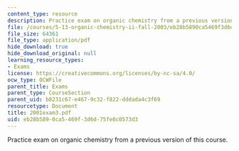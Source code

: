 ```yaml
---
content_type: resource
description: Practice exam on organic chemistry from a previous version of this course.
file: /courses/5-13-organic-chemistry-ii-fall-2003/eb28b5890ca5469f3d6d75fe0c0573d3_2001exam3.pdf
file_size: 64361
file_type: application/pdf
hide_download: true
hide_download_original: null
learning_resource_types:
- Exams
license: https://creativecommons.org/licenses/by-nc-sa/4.0/
ocw_type: OCWFile
parent_title: Exams
parent_type: CourseSection
parent_uid: b8231c67-e467-9c32-f822-dddada4c3f69
resourcetype: Document
title: 2001exam3.pdf
uid: eb28b589-0ca5-469f-3d6d-75fe0c0573d3
---
```

Practice exam on organic chemistry from a previous version of this course.